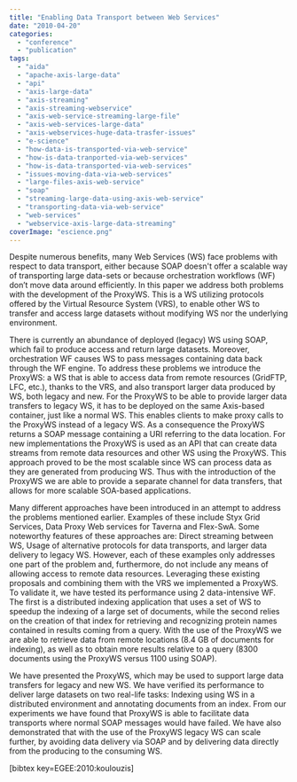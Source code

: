 ```yaml
---
title: "Enabling Data Transport between Web Services"
date: "2010-04-20"
categories: 
  - "conference"
  - "publication"
tags: 
  - "aida"
  - "apache-axis-large-data"
  - "api"
  - "axis-large-data"
  - "axis-streaming"
  - "axis-streaming-webservice"
  - "axis-web-service-streaming-large-file"
  - "axis-web-services-large-data"
  - "axis-webservices-huge-data-trasfer-issues"
  - "e-science"
  - "how-data-is-transported-via-web-service"
  - "how-is-data-tranported-via-web-services"
  - "how-is-data-transported-via-web-services"
  - "issues-moving-data-via-web-services"
  - "large-files-axis-web-service"
  - "soap"
  - "streaming-large-data-using-axis-web-service"
  - "transporting-data-via-web-service"
  - "web-services"
  - "webservice-axis-large-data-streaming"
coverImage: "escience.png"
---
```


Despite numerous benefits, many Web Services (WS) face problems with respect to data transport, either because SOAP doesn't offer a scalable way of transporting large data-sets or because orchestration workflows (WF) don’t move data around efficiently. In this paper we address both problems with the development of the ProxyWS. This is a WS utilizing protocols offered by the Virtual Resource System (VRS), to enable other WS to transfer and access large datasets without modifying WS nor the underlying environment.

There is currently an abundance of deployed (legacy) WS using SOAP, which fail to produce access and return large datasets. Moreover, orchestration WF causes WS to pass messages containing data back through the WF engine. To address these problems we introduce the ProxyWS: a WS that is able to access data from remote resources (GridFTP, LFC, etc.), thanks to the VRS, and also transport larger data produced by WS, both legacy and new. For the ProxyWS to be able to provide larger data transfers to legacy WS, it has to be deployed on the same Axis-based container, just like a normal WS. This enables clients to make proxy calls to the ProxyWS instead of a legacy WS. As a consequence the ProxyWS returns a SOAP message containing a URI referring to the data location. For new implementations the ProxyWS is used as an API that can create data streams from remote data resources and other WS using the ProxyWS. This approach proved to be the most scalable since WS can process data as they are generated from producing WS. Thus with the introduction of the ProxyWS we are able to provide a separate channel for data transfers, that allows for more scalable SOA-based applications.

Many different approaches have been introduced in an attempt to address the problems mentioned earlier. Examples of these include Styx Grid Services, Data Proxy Web services for Taverna and Flex-SwA. Some noteworthy features of these approaches are: Direct streaming between WS, Usage of alternative protocols for data transports, and larger data delivery to legacy WS. However, each of these examples only addresses one part of the problem and, furthermore, do not include any means of allowing access to remote data resources. Leveraging these existing proposals and combining them with the VRS we implemented a ProxyWS. To validate it, we have tested its performance using 2 data-intensive WF. The first is a distributed indexing application that uses a set of WS to speedup the indexing of a large set of documents, while the second relies on the creation of that index for retrieving and recognizing protein names contained in results coming from a query. With the use of the ProxyWS we are able to retrieve data from remote locations (8.4 GB of documents for indexing), as well as to obtain more results relative to a query (8300 documents using the ProxyWS versus 1100 using SOAP).

We have presented the ProxyWS, which may be used to support large data transfers for legacy and new WS. We have verified its performance to deliver large datasets on two real-life tasks: Indexing using WS in a distributed environment and annotating documents from an index. From our experiments we have found that ProxyWS is able to facilitate data transports where normal SOAP messages would have failed. We have also demonstrated that with the use of the ProxyWS legacy WS can scale further, by avoiding data delivery via SOAP and by delivering data directly from the producing to the consuming WS.

\[bibtex key=EGEE:2010:koulouzis\]
